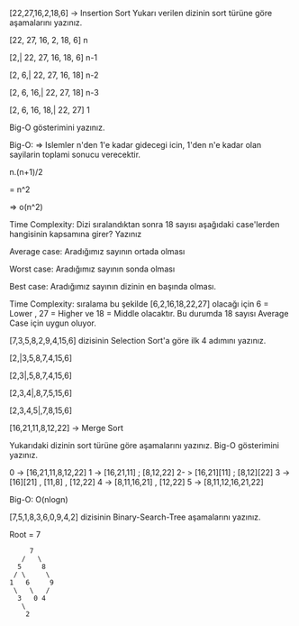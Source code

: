 [22,27,16,2,18,6] -> Insertion Sort
Yukarı verilen dizinin sort türüne göre aşamalarını yazınız.

[22, 27, 16, 2, 18, 6] n

[2,| 22, 27, 16, 18, 6] n-1

[2, 6,| 22, 27, 16, 18] n-2

[2, 6, 16,| 22, 27, 18] n-3

[2, 6, 16, 18,| 22, 27] 1

Big-O gösterimini yazınız.

Big-O: => Islemler n'den 1'e kadar gidecegi icin, 1'den n'e kadar olan sayilarin toplami sonucu verecektir.

n.(n+1)/2

= n^2

=> o(n^2)

Time Complexity: Dizi sıralandıktan sonra 18 sayısı aşağıdaki case'lerden hangisinin kapsamına girer? Yazınız

Average case: Aradığımız sayının ortada olması

Worst case: Aradığımız sayının sonda olması

Best case: Aradığımız sayının dizinin en başında olması.

Time Complexity: sıralama bu şekilde [6,2,16,18,22,27] olacağı için 6 = Lower , 27 = Higher ve 18 = Middle olacaktır. Bu durumda 18 sayısı Average Case için uygun oluyor.

[7,3,5,8,2,9,4,15,6] dizisinin Selection Sort'a göre ilk 4 adımını yazınız.

[2,|3,5,8,7,4,15,6]

[2,3|,5,8,7,4,15,6]

[2,3,4|,8,7,5,15,6]

[2,3,4,5|,7,8,15,6]




[16,21,11,8,12,22] -> Merge Sort

Yukarıdaki dizinin sort türüne göre aşamalarını yazınız.
Big-O gösterimini yazınız.

0 -> [16,21,11,8,12,22]
1 -> [16,21,11] ; [8,12,22]
2- > [16,21][11] ; [8,12][22]
3 -> [16][21] , [11,8] , [12,22]
4 -> [8,11,16,21] , [12,22]
5 -> [8,11,12,16,21,22]

Big-O:
O(nlogn)

[7,5,1,8,3,6,0,9,4,2] dizisinin Binary-Search-Tree aşamalarını yazınız.

Root = 7

         7
       /   \
      5     8
     / \     \
    1   6     9
     \   \   /
      3   0 4
       \
        2
